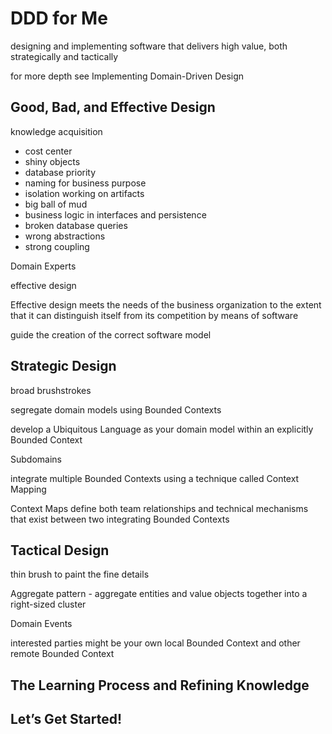# DDD for Me

designing and implementing software that delivers high value, both strategically and tactically

for more depth see Implementing Domain-Driven Design

## Good, Bad, and Effective Design

knowledge acquisition

- cost center
- shiny objects
- database priority
- naming for business purpose
- isolation working on artifacts
- big ball of mud
- business logic in interfaces and persistence
- broken database queries
- wrong abstractions
- strong coupling

Domain Experts

effective design

Effective design meets the needs of the business organization to the extent that it can distinguish itself from its competition by means of software

guide the creation of the correct software model

## Strategic Design

broad brushstrokes

segregate domain models using Bounded Contexts

develop a Ubiquitous Language as your domain model within an explicitly Bounded Context

Subdomains

integrate multiple Bounded Contexts using a technique called Context Mapping

Context Maps define both team relationships and technical mechanisms that exist between two integrating Bounded Contexts

## Tactical Design

thin brush to paint the fine details

Aggregate pattern - aggregate entities and value objects together into a right-sized cluster

Domain Events

interested parties might be your own local Bounded Context and other remote Bounded Context

## The Learning Process and Refining Knowledge

## Let’s Get Started!



